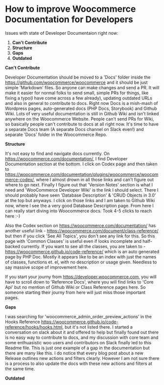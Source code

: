 # How to improve Woocommerce Documentation for Developers

Issues with state of Developer Documentaion right now:

1. **Can't Contribute**
2. **Structure**
3. **Gaps**
4. **Outdated**


**Can't Contribute**

Developer Documentation should be moved to a 'Docs' folder inside the https://github.com/woocommerce/woocommerce and it should be just simple 'Markdown' files. So anyone can make changes and send a PR. It will make it easier for normal folks to send small, simple PRs for things, like fixing a typo(I have come across a few already), updating outdated URLs and also in general to contribute to docs. Right now Docs is a mish-mash of Wordpress pages, auto-generated docs (PHP Docs, Storybook) and Github Wiki. Lots of very useful documentation is still in Github Wiki and isn't linked anywhere on the Woocommerce Website. People can't send PRs for Wiki, so basically people can't contribute to docs at all right now. It's time to have a separate Docs team (A separate Docs channel on Slack even!) and separate 'Docs' folder in the Woocommerce Repo.

**Structure**

It's not easy to find and navigate docs currently. On https://woocommerce.com/documentation/, I find Developer Documentation section at the bottom. I click on Codex page and then taken to https://woocommerce.com/documentation/plugins/woocommerce/woocommerce-codex/, where I almost drown in all those links and can't figure out where to go next. Finally I figure out that 'Version Notes' section is what I need and 'WooCommerce Developer Wiki' is the link I should select. There I should probably have seen 'Database Description' & 'CRUD Objects in 3.0' at the top but anyways. I click on those links and I am taken to Github Wiki now, where I see the a very good Database Description page. From here I can really start diving into Woocommerce docs. Took 4-5 clicks to reach here :-)

Also the Codex section on https://woocommerce.com/documentation/ has another useful link - https://woocommerce.com/document/class-reference/ but then if you click 'See All Topics', you don't see any link for this. So this page with 'Common Classes' is useful even if looks incomplete and half-backed currently. If you want to see all the classes, you are taken to - https://woocommerce.github.io/code-reference/ which is an auto generated page by PHP Doc. Mostly it appears like to be an index with just the names of classes, functions et. el, with no description or usage given. Needless to say massive scope of improvement here.

If you start your journy from https://developer.woocommerce.com, you will have to scroll down to 'Reference Docs', where you will find links to 'Core Api' but no mention of Github Wiki or Class Reference pages here. So someone starting their journy from here will just miss those important pages.

**Gaps**

I was searching for 'woocommerce_admin_order_preview_actions' in the Hooks Reference https://woocommerce.github.io/code-reference/hooks/hooks.html, but it's not listed there. I started a conversation on slack about it and offered to help but finally found out there is no easy way to contribute to docs, and my discussion with core team and some enthuasistic woo users and contributors on Slack finally led to this Readme file. This is just one example of a gap in the documentation but there are many like this. I do notice that every blog post about a new Release outlines new actions and filters clearly. However I am not sure there is a process to also update the docs with these new actions and filters at the same time. 

**Outdated**



 

